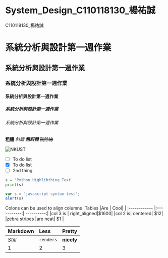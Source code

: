 # System_Design_C110118130_楊祐誠
C110118130_楊祐誠


# 系統分析與設計第一週作業
## 系統分析與設計第一週作業
### 系統分析與設計第一週作業
#### 系統分析與設計第一週作業
##### 系統分析與設計第一週作業
###### 系統分析與設計第一週作業

**粗體** *斜體* ***粗斜體*** ~~刪除線~~


![NKUST](https://github.com/Yycheng092/System_Design_C110118130/assets/142778228/3aca5180-2845-43a6-bb10-610ea4d19619)
- [ ] To do list
- [X] To do list
- [ ] 2nd thing

```python
s = 'Python Highlihthing Text'
print(s)
```

```js
var s = "javascript syntax test";
alert(s)
```

Colons can be used to align columns
|Tables       |Are        |    Cool|
| :------------ |:-----------:| ----------:|
|col 3 is | right_aligned|$1600|
|col 2 is| centered| $12|
|zebra stripes |are neat| $1 |

|Markdown       |Less        |    Pretty|
| :------------ |:-----------|:----------|
|*Still*|`renders`|**nicely**|
|1|2|3|
